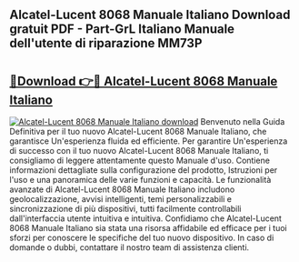## Alcatel-Lucent 8068 Manuale Italiano Download gratuit PDF - Part-GrL Italiano Manuale dell'utente di riparazione MM73P

# <h2><a href="http://dfepmc0.blite.top/?on=Alcatel-Lucent+8068+Manuale+Italiano">🔗Download 👉🔴 Alcatel-Lucent 8068 Manuale Italiano</a></h2>

[![Alcatel-Lucent 8068 Manuale Italiano download](https://i.imgur.com/lujVjoI.png)](http://dfepmc0.blite.top/?on=Alcatel-Lucent+8068+Manuale+Italiano)
Benvenuto nella Guida Definitiva per il tuo nuovo Alcatel-Lucent 8068 Manuale Italiano, che garantisce Un'esperienza fluida ed efficiente. Per garantire Un'esperienza di successo con il tuo nuovo Alcatel-Lucent 8068 Manuale Italiano, ti consigliamo di leggere attentamente questo Manuale d'uso. Contiene informazioni dettagliate sulla configurazione del prodotto, Istruzioni per l'uso e una panoramica delle varie funzioni e capacità. Le funzionalità avanzate di Alcatel-Lucent 8068 Manuale Italiano includono geolocalizzazione, avvisi intelligenti, temi personalizzabili e sincronizzazione di più dispositivi, tutti facilmente controllabili dall'interfaccia utente intuitiva e intuitiva. Confidiamo che Alcatel-Lucent 8068 Manuale Italiano sia stata una risorsa affidabile ed efficace per i tuoi sforzi per conoscere le specifiche del tuo nuovo dispositivo. In caso di domande o dubbi, contattare il nostro team di assistenza clienti.
